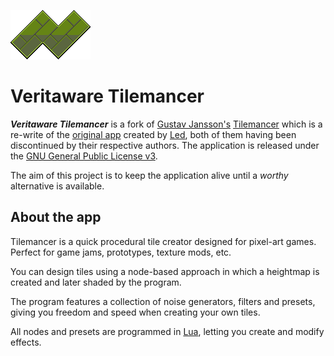 ![Tilemancer logo](https://github.com/veritaware/Tilemancer/blob/develop/dist/resources/logo.png?raw=true)
# Veritaware Tilemancer

_**Veritaware Tilemancer**_ is a fork of [Gustav Jansson's](https://github.com/madeso) [Tilemancer](https://github.com/madeso/tilemancer)
which is a re-write of the [original app](https://led.itch.io/tilemancer) created by [Led](https://twitter.com/ledgamedev),
both of them having been discontinued by their respective authors.
The application is released under the [GNU General Public License v3](https://www.gnu.org/licenses/gpl-3.0.en.html).

The aim of this project is to keep the application alive until a _worthy_ alternative is available.

## About the app

Tilemancer is a quick procedural tile creator designed for pixel-art games. Perfect for game jams, prototypes, texture mods, etc.

You can design tiles using a node-based approach in which a heightmap is created and later shaded by the program.

The program features a collection of noise generators, filters and presets, giving you freedom and speed when creating your own tiles.

All nodes and presets are programmed in [Lua](http://www.lua.org/), letting you create and modify effects.
